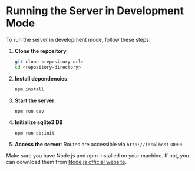 # Running the Server in Development Mode

To run the server in development mode, follow these steps:

1. **Clone the repository**:
    ```bash
    git clone <repository-url>
    cd <repository-directory>
    ```

2. **Install dependencies**:
    ```bash
    npm install
    ```

3. **Start the server**:
    ```bash
    npm run dev
    ```

4. **Initialize sqlite3 DB**
    ```bash
    npm run db:init
    ```

5. **Access the server**:
    Routes are accessible via `http://localhost:8080`.
    

Make sure you have Node.js and npm installed on your machine. If not, you can download them from [Node.js official website](https://nodejs.org/).